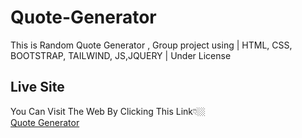 # Quote-Generator
This is Random Quote Generator , Group project using | HTML, CSS, BOOTSTRAP, TAILWIND, JS,JQUERY | Under License

## Live Site
You Can Visit The Web By Clicking This Link👇🏼<br>
[Quote Generator](https://www.quotes.ml)

